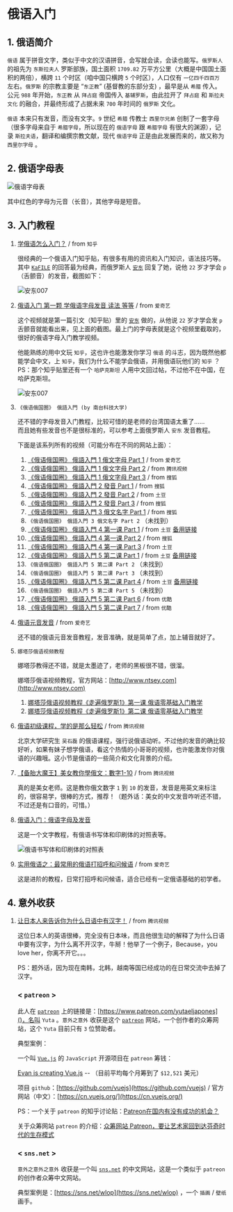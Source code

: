 
# 俄语入门 #

## 1. 俄语简介 ##

`俄语` 属于拼音文字，类似于中文的汉语拼音，会写就会读，会读也能写。`俄罗斯人` 的祖先为 `东斯拉夫人` 罗斯部族，国土面积 `1709.82` 万平方公里（大概是中国国土面积的两倍），横跨 `11` 个时区（咱中国只横跨 `5` 个时区），人口仅有 `一亿四千四百万` 左右。`俄罗斯` 的宗教主要是 “`东正教`” (基督教的东部分支) ，最早是从 `希腊` 传入。公元 `988` 年开始，`东正教` 从 `拜占庭` 帝国传入 `基辅罗斯`，由此拉开了 `拜占庭` 和 `斯拉夫文化` 的融合，并最终形成了占据未来 `700` 年时间的 `俄罗斯` 文化。

`俄语` 本来只有发音，而没有文字。`9` 世纪 `希腊` 传教士 `西里尔兄弟` 创制了一套字母（很多字母来自于 `希腊字母`，所以现在的 `俄语字母` 跟 `希腊字母` 有很大的渊源），记录 `斯拉夫语`，翻译和编撰宗教文献，现代 `俄语字母` 正是由此发展而来的，故又称为 `西里尔字母` 。

## 2. 俄语字母表 ##

![俄语字母表](./images/russian-alphabet.png)

其中红色的字母为元音（长音），其他字母是短音。

## 3. 入门教程 ##

1. [学俄语怎么入门？](https://www.zhihu.com/question/19981414) / from `知乎`

    很经典的一个俄语入门知乎贴，有很多有用的资讯和入门知识，语法技巧等。其中 [`KaFILE`](https://www.zhihu.com/people/kafile) 的回答最为经典，而俄罗斯人 [`安东`](https://www.zhihu.com/people/an-dong-007) 回复了她，说他 `22` 岁才学会 `p` （舌颤音）的发音，截图如下：

    ![安东007](./images/an-dong-007.png)

2. [俄语入门 第一颗 学俄语字母发音 读法 等等](http://www.iqiyi.com/w_19rs2e4l0x.html) / from `爱奇艺`

    这个视频就是第一篇引文（知乎贴）里的 [`安东`](https://www.zhihu.com/people/an-dong-007) 做的，从他说 `22` 岁才学会发 `p` 舌颤音就能看出来，见上面的截图。最上门的字母表就是这个视频里截取的，很好的俄语字母入门教学视频。

    他能熟练的用中文玩 `知乎`，这也许也能激发你学习 `俄语` 的斗志，因为既然他都能学会中文，上 `知乎`，我们为什么不能学会俄语，并用俄语玩他们的 `知乎` ？PS：那个知乎贴里还有一个 `哈萨克斯坦` 人用中文回过帖，不过他不在中国，在哈萨克斯坦。

    ![安东007](./images/an-dong-007-zhihu.png)

3. `《俄语俄国圈》 俄語入門 (by 南台科技大学)`

    还不错的字母发音入门教程，比较可惜的是老师的台湾国语太重了……<br/>
    而且她有些发音也不是很标准的，可以参考上面俄罗斯人 `安东` 发音教程。

    下面是该系列所有的视频（可能分布在不同的网站上面）：

    1) [《俄语俄国圈》 俄語入門 1 俄文字母 Part 1](http://www.iqiyi.com/w_19rrxqehm9.html) / from `爱奇艺`
    2) [《俄语俄国圈》 俄語入門 1 俄文字母 Part 2](https://v.qq.com/x/page/y0148741u52.html) / from `腾讯视频`
    3) [《俄语俄国圈》 俄語入門 1 俄文字母 Part 3](http://my.tv.sohu.com/us/237244835/76556814.shtml) / from `搜狐`
    4) [《俄语俄国圈》 俄語入門 2 發音 Part 1](http://my.tv.sohu.com/us/237244835/76557013.shtml) / from `搜狐`
    5) [《俄语俄国圈》 俄語入門 2 發音 Part 2](http://video.tudou.com/v/XMjMzNzIwMzA5Ng==.html) / from `土豆`
    6) [《俄语俄国圈》 俄語入門 2 發音 Part 3](http://my.tv.sohu.com/us/237244835/76557019.shtml) / from `搜狐`
    7) [《俄语俄国圈》 俄語入門 3 俄文名字 Part 1](http://my.tv.sohu.com/us/237244835/76557538.shtml) / from `搜狐`
    8) `《俄语俄国圈》 俄語入門 3 俄文名字 Part 2` （未找到）
    9) [《俄语俄国圈》 俄語入門 4 第一课 Part 1](http://new-play.tudou.com/v/584300952.html?) / from `土豆` [备用链接](http://video.tudou.com/v/XMjMzNzIwMzgwOA==.html)
    10) [《俄语俄国圈》 俄語入門 4 第一课 Part 2](http://my.tv.sohu.com/us/237244835/76557786.shtml) / from `搜狐`
    11) [《俄语俄国圈》 俄語入門 4 第一课 Part 3](http://video.tudou.com/v/XMjMzNzIwNzk4OA==.html) / from `土豆`
    12) [《俄语俄国圈》 俄語入門 5 第二课 Part 1](http://new-play.tudou.com/v/584302086.html?) / from `土豆` [备用链接](http://video.tudou.com/v/XMjMzNzIwODM0NA==.html)
    13) `《俄语俄国圈》 俄語入門 5 第二课 Part 2` （未找到）
    14) `《俄语俄国圈》 俄語入門 5 第二课 Part 3` （未找到）
    15) [《俄语俄国圈》 俄語入門 5 第二课 Part 4](http://new-play.tudou.com/v/584302407.html?) / from `土豆` [备用链接](http://video.tudou.com/v/XMjMzNzIwOTYyOA==.html)
    16) `《俄语俄国圈》 俄語入門 5 第二课 Part 5` （未找到）
    17) [《俄语俄国圈》 俄語入門 5 第二课 Part 6](http://v.youku.com/v_show/id_XOTA3MDYwMDgw.html) / from `优酷`
    18) [《俄语俄国圈》 俄語入門 5 第二课 Part 7](http://v.youku.com/v_show/id_XOTA3MTQwOTky.html?spm=a2h0k.8191407.0.0&from=s1.8-1-1.2) / from `优酷`

4. [俄语元音发音](http://www.iqiyi.com/w_19rudj8ood.html#vfrm=16-1-1-1) / from `爱奇艺`

    还不错的俄语元音发音教程，发音准确，就是简单了点，加上辅音就好了。

5. `娜塔莎俄语视频教程`

    娜塔莎教得还不错，就是太墨迹了，老师的黑板很不错，很溜。

    娜塔莎俄语视频教程，官方网站：[http://www.ntsey.com](http://www.ntsey.com)

    1. [娜塔莎俄语视频教程《走遍俄罗斯1》第一课 俄语零基础入门教学](http://v.youku.com/v_show/id_XMTMzODQ1MDc2OA==.html?spm=a2h0j.8191423.module_basic_relation.5~5!2~5~5!17~5!2~1~3~A)
    2. [娜塔莎俄语视频教程《走遍俄罗斯1》第二课 俄语零基础入门教学](http://v.youku.com/v_show/id_XMTMzOTMwNDkwOA==.html?spm=a2h0j.8191423.module_basic_relation.5~5!2~5~5!3~5!2~1~3~A)

6. [俄语初级课程，学的是那么轻松](https://v.qq.com/x/page/v0342bhfx4z.html) / from `腾讯视频`

    北京大学研究生 `吴石磊` 的俄语课程，强行说俄语动听。不过他的发音的确比较好听，如果有妹子想学俄语，看这个热情的小哥哥的视频，也许能激发你对俄语的兴趣哦。这小节是俄语的一些简介和文化背景的介绍。

7. [【备胎大魔王】美女教你學俄文：數字1-10](https://v.qq.com/x/page/r05119uixdl.html) / from `腾讯视频`

    真的是美女老师。这是教你俄文数字 `1` 到 `10` 的发音，发音是用英文来标注的，很容易学，很棒的方式，推荐！（题外话：美女的中文发音咋听还不错，不过还是有口音的，可惜。）

8. [俄语入门：俄语字母及发音](https://ru.hujiang.com/new/p590586/)

    这是一个文字教程，有俄语书写体和印刷体的对照表等。

    ![俄语书写体和印刷体的对照表](./images/alphabet.png)

9. [实用俄语之：最常用的俄语打招呼和问候语](http://www.iqiyi.com/w_19rta7pxah.html) / from `爱奇艺`

    这是进阶的教程，日常打招呼和问候语，适合已经有一定俄语基础的初学者。

## 4. 意外收获 ##    

1. [让日本人来告诉你为什么日语中有汉字！](https://v.qq.com/x/page/i0352tk1oc3.html) / from `腾讯视频`

    这位日本人的英语很棒，完全没有日本味，而且他很生动的解释了为什么日语中要有汉字，为什么离不开汉字，牛掰！他举了一个例子，Because，you love her，你离不开它。。。

    PS：题外话，因为现在南韩，北韩，越南等国已经成功的在日常交流中去掉了汉字。

    ### < `patreon` > ###

    此人在 [`patreon`](https://www.patreon.com) 上的链接是：[https://www.patreon.com/yutaeljapones]()，名叫 `Yuta` 。`意外之意外` 收获是这个 [`patreon`](https://www.patreon.com) 网站，一个创作者的众筹网站，这个 `Yuta` 目前只有 `3` 位赞助者。

    典型案例：

    一个叫 [`Vue.js`](https://github.com/vuejs) 的 `JavaScript` 开源项目在 `patreon` 筹钱：
    
    [Evan is creating Vue.js](https://www.patreon.com/evanyou) -- （目前平均每个月筹到了 `$12,521` 美元）

    项目 `github`：[https://github.com/vuejs](https://github.com/vuejs) / 官方网站（中文）：[https://cn.vuejs.org/](https://cn.vuejs.org/)

    PS：一个关于 `patreon` 的知乎讨论贴：[Patreon在国内有没有成功的机会？](https://www.zhihu.com/question/28411429)

    关于众筹网站 `patreon` 的介绍：[众筹网站 Patreon，要让艺术家回到达芬奇时代的生存模式](http://www.pingwest.com/demo/patreon-offers-you-a-good-way-to-make-money/)

    ### < `sns.net` > ###

    `意外之意外之意外` 收获是一个叫 [`sns.net`](https://sns.net) 的中文网站，这是一个类似于 `patreon` 的创作者众筹中文网站。
    
    典型案例是：[https://sns.net/wlop](https://sns.net/wlop) ，一个 `插画` / `壁纸` 画手。
